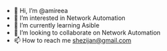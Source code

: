- 👋 Hi, I’m @amireea
- 👀 I’m interested in Network Automation
- 🌱 I’m currently learning Asible
- 💞️ I’m looking to collaborate on Network Automation
- 📫 How to reach me shezijan@gmail.com

<!---
amireea/amireea is a ✨ special ✨ repository because its `README.md` (this file) appears on your GitHub profile.
You can click the Preview link to take a look at your changes.
--->
